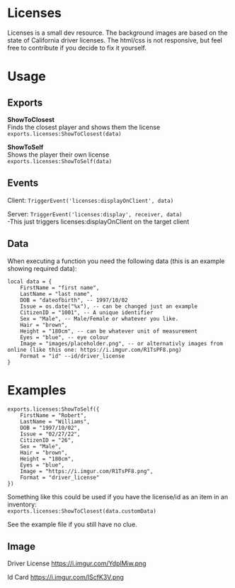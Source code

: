 # Licenses
Licenses is a small dev resource. The background images are based on the state of California driver licenses. The html/css is not responsive, but feel free to contribute if you decide to fix it yourself.

# Usage
## Exports
**ShowToClosest**  
Finds the closest player and shows them the license  
```exports.licenses:ShowToClosest(data)```

**ShowToSelf**  
Shows the player their own license  
```exports.licenses:ShowToSelf(data)```

## Events
Client:
```TriggerEvent('licenses:displayOnClient', data)```

Server:
```TriggerEvent('licenses:display', receiver, data)```  
-This just triggers licenses:displayOnClient on the target client

## Data
When executing a function you need the following data (this is an example showing required data):
```
local data = {
    FirstName = "first name",
    LastName = "last name",
    DOB = "dateofbirth", -- 1997/10/02
    Issue = os.date("%x"), -- can be changed just an example
    CitizenID = "1001", -- A unique identifier
    Sex = "Male", -- Male/Female or whatever you like.
    Hair = "brown",
    Height = "180cm", -- can be whatever unit of measurement
    Eyes = "blue", -- eye colour
    Image = "images/placeholder.png", -- or alternativly images from online (like this one: https://i.imgur.com/R1TsPF8.png)
    Format = "id" --id/driver_license
}
```

# Examples
```
exports.licenses:ShowToSelf({
    FirstName = "Robert",
    LastName = "Williams",
    DOB = "1997/10/02",
    Issue = "02/27/22",
    CitizenID = "26",
    Sex = "Male",
    Hair = "brown",
    Height = "180cm",
    Eyes = "blue",
    Image = "https://i.imgur.com/R1TsPF8.png",
    Format = "driver_license"
})
```

Something like this could be used if you have the license/id as an item in an inventory:  
```exports.licenses:ShowToClosest(data.customData)```

See the example file if you still have no clue.

## Image
Driver License
https://i.imgur.com/YdplMiw.png

Id Card
https://i.imgur.com/lScfK3V.png
